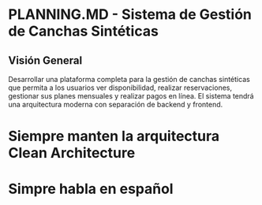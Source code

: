 # PLANNING.MD - Sistema de Gestión de Canchas Sintéticas

## Visión General
Desarrollar una plataforma completa para la gestión de canchas sintéticas que permita a los usuarios ver disponibilidad, realizar reservaciones, gestionar sus planes mensuales y realizar pagos en línea. El sistema tendrá una arquitectura moderna con separación de backend y frontend.
# Siempre manten la arquitectura  Clean Architecture
# Simpre habla en español

<!-- # PLANNING.MD - Sistema de Gestión de Canchas Sintéticas

## Visión General
Desarrollar una plataforma completa para la gestión de canchas sintéticas que permita a los usuarios ver disponibilidad, realizar reservaciones, gestionar sus planes mensuales y realizar pagos en línea. El sistema tendrá una arquitectura moderna con separación de backend y frontend.

# Entono virtual
   - Tienes que verificar si el entorno virtual esta activado
   - Si el entorno virtual no esta actidado, lo debes activar luego realizar cualquier tipo de procedimiendo
### Funcionalidades Principales

1. **Gestión de Canchas**
   - Registro y administración de diferentes canchas
   - Configuración de características específicas por cancha
   - Definición de precios según características
   - Gestión de horarios de disponibilidad

2. **Sistema de Reservas**
   - Visualización de disponibilidad en tiempo real
   - Proceso de reserva intuitivo
   - Pago anticipado del 10% como garantía
   - Confirmación y notificaciones automáticas

3. **Gestión de Usuarios**
   - Registro y autenticación de usuarios (email/contraseña y OAuth con Google)
   - El registro debe contener (nombres,apellidos,edad,correo,contraseña)
   - Perfiles de usuario con historial de reservas
   - Roles diferenciados (administrador, cliente)
   - Recuperación de contraseña y gestión de cuenta
   - Integración con Google para registro y login simplificado

4. **Planes Mensuales**
   - Creación y gestión de planes recurrentes
   - Descuentos para planes mensuales
   - Renovación automática o manual

5. **Sistema de Pagos**
   - Integración con pasarelas de pago (PSE y tarjetas)
   - Facturación electrónica
   - Historial de transacciones
   - Reembolsos y cancelaciones

6. **Reportes y Estadísticas**
   - Dashboard administrativo
   - Informes de ocupación y ventas
   - Análisis de tendencias de uso

## Arquitectura Técnica

### Backend
- **Framework**: Django + Django Rest Framework
- **Base de datos**: PostgreSQL
- **Autenticación**: JWT (JSON Web Tokens) + OAuth 2.0 para Google
- **Documentación API**: Swagger/OpenAPI
- **Testing**: pytest

### Frontend
- **Framework**: React
- **Estado**: Redux o Context API
- **Routing**: React Router
- **UI/UX**: Material-UI o Tailwind CSS
- **Testing**: Jest + React Testing Library
- **Autenticación Social**: React Google Login

### Integración
- **API RESTful**: Comunicación entre frontend y backend
- **WebSockets**: Para actualizaciones en tiempo real (opcional)
- **OAuth 2.0**: Para autenticación con Google

<!-- ### Infraestructura
- **Despliegue**: Docker + Docker Compose
- **CI/CD**: GitHub Actions o GitLab CI
- **Hosting**: AWS, Digital Ocean, o similar
- **Almacenamiento**: S3 o similar para archivos estáticos
 -->
 <!-- 
## Consideraciones de Seguridad
- Implementación de HTTPS
- Protección contra ataques CSRF y XSS
- Validación de datos en frontend y backend
- Sanitización de entradas de usuario
- Encriptación de información sensible
- Auditoría de accesos y cambios
- Manejo seguro de tokens OAuth
- Almacenamiento seguro de secretos de API para servicios externos

## Integración con Servicios Externos
- Pasarelas de pago (PSE, Stripe, PayU, etc.)
- Servicios de notificación por email y SMS
- Google OAuth para autenticación
- Integración con Google Calendar (opcional)

## Criterios de Éxito
- Interfaz intuitiva y fácil de usar
- Tiempo de respuesta rápido (<2s para operaciones regulares)
- Alta disponibilidad (>99.5%)
- Seguridad en las transacciones
- Escalabilidad para manejar picos de demanda
- Proceso de registro simplificado con opciones sociales

## Fases de Desarrollo

### Fase 1: Fundación
- Configuración inicial del proyecto (backend y frontend)
- Modelado de la base de datos
- Implementación de autenticación (incluida integración con Google)
- Desarrollo de APIs básicas

### Fase 2: Funcionalidades Core
- Sistema de gestión de canchas
- Módulo de reservas
- Visualización de disponibilidad
- Panel de administración básico

### Fase 3: Pagos y Planes
- Integración de pasarelas de pago
- Implementación de planes mensuales
- Sistema de facturación

### Fase 4: Mejoras y Optimizaciones
- Notificaciones y recordatorios
- Reportes avanzados
- Optimización de rendimiento
- Testing extensivo

### Fase 5: Lanzamiento y Monitoreo
- Despliegue a producción
- Monitoreo de errores y rendimiento
- Soporte post-lanzamiento
- Recolección de feedback --> 


